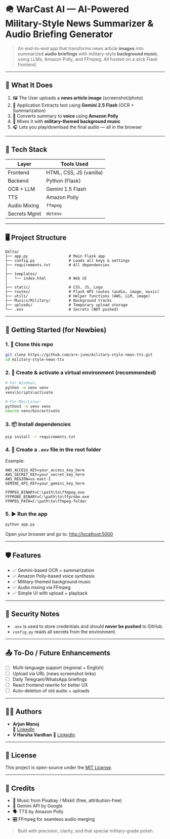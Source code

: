 # 🪖 WarCast AI — AI-Powered Military-Style News Summarizer & Audio Briefing Generator

> An end-to-end app that transforms news article **images** into summarized **audio briefings** with military-style **background music**, using LLMs, Amazon Polly, and FFmpeg. All hosted on a slick Flask frontend.

---

## 📸 What It Does

1. 🖼️ The User uploads a **news article image** (screenshot/photo)
2. 🤖 Application Extracts text using **Gemini 2.5 Flash** (OCR + Summarization)
3. 🎤 Converts summary to **voice** using **Amazon Polly**
4. 🥁 Mixes it with **military-themed background music**
5. 🎧 Lets you play/download the final audio — all in the browser

---

## 🧠 Tech Stack

| Layer        | Tools Used                                                                 |
|--------------|------------------------------------------------------------------------------|
| Frontend     | HTML, CSS, JS (vanilla)                                                    |
| Backend      | Python (Flask)                                                              |
| OCR + LLM    | Gemini 1.5 Flash                                                            |
| TTS          | Amazon Polly                                                                |
| Audio Mixing | `ffmpeg`                                                                    |
| Secrets Mgmt | `dotenv`                                                                    |

---

## 🖥️ Project Structure

```
Delta/
├── app.py                  # Main Flask app
├── config.py               # Loads all keys & settings
├── requirements.txt        # All dependencies
│
├── templates/
│   └── index.html          # Web UI
│
├── static/                 # CSS, JS, Logo
├── routes/                 # Flask API routes (audio, image, music)
├── utils/                  # Helper functions (AWS, LLM, image)
├── Musics/Military/        # Background tracks
├── uploads/                # Temporary upload storage
└── .env                    # Secrets (NOT pushed)
```

---

## 🚀 Getting Started (for Newbies)

### 1. 🔁 Clone this repo
```bash
git clone https://github.com/arx-june/military-style-news-tts.git
cd military-style-news-tts
```

### 2. 🐍 Create & activate a virtual environment (recommended)
```bash
# For Windows:
python -m venv venv
venv\Scripts\activate

# For Mac/Linux:
python3 -m venv venv
source venv/bin/activate
```

### 3. 📦 Install dependencies
```bash
pip install -r requirements.txt
```

### 4. 🔐 Create a `.env` file in the root folder
Example:
```dotenv
AWS_ACCESS_KEY=your_access_key_here
AWS_SECRET_KEY=your_secret_key_here
AWS_REGION=us-east-1
GEMINI_API_KEY=your_gemini_key_here

FFMPEG_BINARY=C:\path\to\ffmpeg.exe
FFPROBE_BINARY=C:\path\to\ffprobe.exe
FFMPEG_PATH=C:\path\to\ffmpeg-folder
```

### 5. ▶️ Run the app
```bash
python app.py
```
Open your browser and go to: [http://localhost:5000](http://localhost:5000)

---

## 🛡️ Features
- ✅ Gemini-based OCR + summarization
- ✅ Amazon Polly-based voice synthesis
- ✅ Military-themed background music
- ✅ Audio mixing via FFmpeg
- ✅ Simple UI with upload + playback

---

## 🔐 Security Notes
- `.env` is used to store credentials and should **never be pushed** to GitHub.
- `config.py` reads all secrets from the environment.

---

## 📤 To-Do / Future Enhancements
- [ ] Multi-language support (regional + English)
- [ ] Upload via URL (news screenshot links)
- [ ] Daily Telegram/WhatsApp briefings
- [ ] React frontend rewrite for better UX
- [ ] Auto-deletion of old audio + uploads

---

## 👨‍💻 Authors
- **Arjun Manoj**    
🔗 [LinkedIn](https://www.linkedin.com/in/arjun-manoj-2aa449251/)
- **V Harsha Vardhan**
🔗 [LinkedIn](https://www.linkedin.com/in/777hv/)

---

## 📜 License
This project is open-source under the [MIT License](LICENSE).

---

## 🫡 Credits
- 🎵 Music from Pixabay / Mixkit (free, attribution-free)
- 🧠 Gemini API by Google
- 🗣️ TTS by Amazon Polly
- 🎛️ FFmpeg for seamless audio merging

> Built with precision, clarity, and that special military-grade polish.
